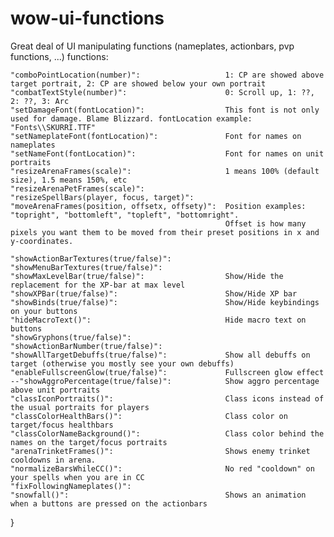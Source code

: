 # wow-ui-functions
Great deal of UI manipulating functions (nameplates, actionbars, pvp functions, ...)
functions:

	"comboPointLocation(number)": 					1: CP are showed above target portrait, 2: CP are showed below your own portrait
	"combatTextStyle(number)": 						0: Scroll up, 1: ??, 2: ??, 3: Arc
	"setDamageFont(fontLocation)": 					This font is not only used for damage. Blame Blizzard. fontLocation example: "Fonts\\SKURRI.TTF"
	"setNameplateFont(fontLocation)": 				Font for names on nameplates
	"setNameFont(fontLocation)": 					Font for names on unit portraits
	"resizeArenaFrames(scale)": 					1 means 100% (default size), 1.5 means 150%, etc
	"resizeArenaPetFrames(scale)":
	"resizeSpellBars(player, focus, target)":
	"moveArenaFrames(position, offsetx, offsety)": 	Position examples: "topright", "bottomleft", "topleft", "bottomright".
													Offset is how many pixels you want them to be moved from their preset positions in x and y-coordinates.
	
	"showActionBarTextures(true/false)":
	"showMenuBarTextures(true/false)":
	"showMaxLevelBar(true/false)": 					Show/Hide the replacement for the XP-bar at max level
	"showXPBar(true/false)": 						Show/Hide XP bar
	"showBinds(true/false)": 						Show/Hide keybindings on your buttons
	"hideMacroText()":								Hide macro text on buttons
	"showGryphons(true/false)":
	"showActionBarNumber(true/false)":
	"showAllTargetDebuffs(true/false)": 			Show all debuffs on target (otherwise you mostly see your own debuffs)
	"enableFullscreenGlow(true/false)": 			Fullscreen glow effect
	--"showAggroPercentage(true/false)": 			Show aggro percentage above unit portraits
	"classIconPortraits()": 						Class icons instead of the usual portraits for players
	"classColorHealthBars()": 						Class color on target/focus healthbars
	"classColorNameBackground()": 					Class color behind the names on the target/focus portraits
	"arenaTrinketFrames()": 						Shows enemy trinket cooldowns in arena.
	"normalizeBarsWhileCC()": 						No red "cooldown" on your spells when you are in CC
	"fixFollowingNameplates()":
	"snowfall()": 									Shows an animation when a buttons are pressed on the actionbars
}

